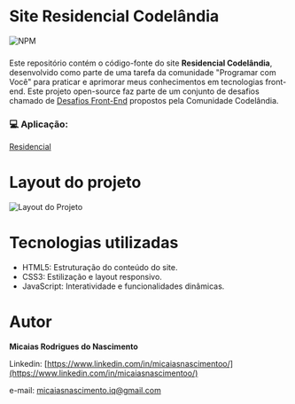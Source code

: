 # Site Residencial Codelândia
![NPM](https://img.shields.io/npm/l/react)
### 

Este repositório contém o código-fonte do site **Residencial Codelândia**, desenvolvido como parte de uma tarefa da comunidade "Programar com Você" para praticar e aprimorar meus conhecimentos em tecnologias front-end. 
Este projeto open-source faz parte de um conjunto de desafios chamado de [Desafios Front-End](https://github.com/iuricode/desafios-frontend/blob/main/README.md) propostos pela Comunidade Codelândia.


### 💻 Aplicação:
[Residencial](https://iamparadigm.github.io/projetoResidencial/)
# Layout do projeto
![Layout do Projeto](https://github.com/user-attachments/assets/8b5ac9e3-9890-411e-964f-6b19d9216da4)

### 

# Tecnologias utilizadas

- HTML5: Estruturação do conteúdo do site.
- CSS3: Estilização e layout responsivo.
- JavaScript: Interatividade e funcionalidades dinâmicas.


# Autor

<b> Micaias Rodrigues do Nascimento</b>

Linkedin: [https://www.linkedin.com/in/micaiasnascimentoo/](https://www.linkedin.com/in/micaiasnascimentoo/)

e-mail: [micaiasnascimento.iq@gmail.com](mailto:micaiasnascimento.iq@gmail.com)



